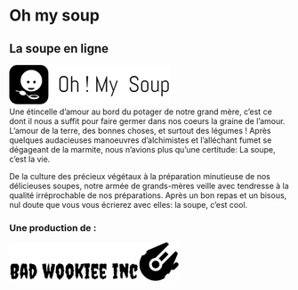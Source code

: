 # Oh my soup
## La soupe en ligne
![GitHub Logo](/img/logo_footer.png)  
Une étincelle d’amour au bord du potager de notre grand mère, c’est ce dont il nous a suffit pour faire germer dans nos coeurs la graine de l’amour. L’amour de la terre, des bonnes choses, et surtout des légumes ! Après quelques audacieuses manoeuvres d’alchimistes et l’alléchant fumet se dégageant de la marmite, nous n’avions plus qu’une certitude: La soupe, c’est la vie.

De la culture des précieux végétaux à la préparation minutieuse de nos délicieuses soupes, notre armée de grands-mères veille avec tendresse à la qualité irréprochable de nos préparations. Après un bon repas et un bisous, nul doute que vous vous écrierez avec elles: la soupe, c’est cool.

### Une production de : 
![GitHub Logo](/img/bad.png)